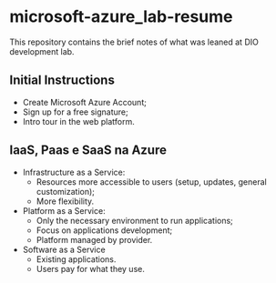# microsoft-azure_lab-resume
This repository contains the brief notes of what was leaned at DIO development lab.

## Initial Instructions

- Create Microsoft Azure Account;
- Sign up for a free signature;
- Intro tour in the web platform.


## IaaS, Paas e SaaS na Azure

- Infrastructure as a Service:
    - Resources more accessible to users (setup, updates, general customization);
    - More flexibility.
- Platform as a Service:
    - Only the necessary environment to run applications;
    - Focus on applications development;
    - Platform managed by provider.
- Software as a Service
    - Existing applications.
    - Users pay for what they use.

